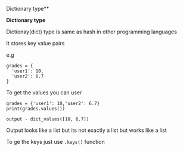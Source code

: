 Dictionary type**

**Dictionary type**

Dictionay(dict) type is same as hash in other programming languages

It stores key value pairs

e.g

```
grades = {
  'user1': 10,
  'user2': 6.7
}
```

To get the values you can user

```
grades = {'user1': 10,'user2': 6.7}
print(grades.values())

output - dict_values([10, 6.7])
```

Output looks like a list but its not exactly a list but works like a list

To ge the keys just use `.keys()` function